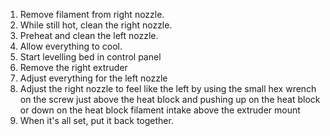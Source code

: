 
1. Remove filament from right nozzle.
2. While still hot, clean the right nozzle.
3. Preheat and clean the left nozzle.
4. Allow everything to cool.
5. Start levelling bed in control panel
6. Remove the right extruder
7. Adjust everything for the left nozzle
8. Adjust the right nozzle to feel like the left by using the small hex wrench on the screw just above the heat block and pushing up on the heat block or down on the heat block filament intake above the extruder mount
9. When it's all set, put it back together.
